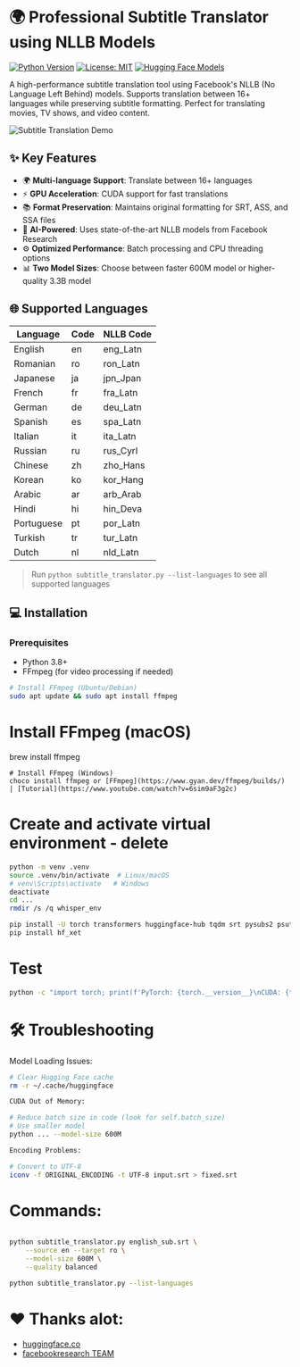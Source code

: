# 🌍 Professional Subtitle Translator using NLLB Models

[![Python Version](https://img.shields.io/badge/python-3.8%2B-blue)](https://www.python.org/)
[![License: MIT](https://img.shields.io/badge/License-MIT-yellow.svg)](https://opensource.org/licenses/MIT)
[![Hugging Face Models](https://img.shields.io/badge/Hugging%20Face-Models-orange)](https://huggingface.co/facebook)

A high-performance subtitle translation tool using Facebook's NLLB (No Language Left Behind) models. Supports translation between 16+ languages while preserving subtitle formatting. Perfect for translating movies, TV shows, and video content.

![Subtitle Translation Demo](demo.gif)

## ✨ Key Features

- 🌍 **Multi-language Support**: Translate between 16+ languages
- ⚡ **GPU Acceleration**: CUDA support for fast translations
- 📚 **Format Preservation**: Maintains original formatting for SRT, ASS, and SSA files
- 🤖 **AI-Powered**: Uses state-of-the-art NLLB models from Facebook Research
- ⚙️ **Optimized Performance**: Batch processing and CPU threading options
- 📊 **Two Model Sizes**: Choose between faster 600M model or higher-quality 3.3B model

## 🌐 Supported Languages

| Language | Code | NLLB Code |
|----------|------|-----------|
| English | en | eng_Latn |
| Romanian | ro | ron_Latn |
| Japanese | ja | jpn_Jpan |
| French | fr | fra_Latn |
| German | de | deu_Latn |
| Spanish | es | spa_Latn |
| Italian | it | ita_Latn |
| Russian | ru | rus_Cyrl |
| Chinese | zh | zho_Hans |
| Korean | ko | kor_Hang |
| Arabic | ar | arb_Arab |
| Hindi | hi | hin_Deva |
| Portuguese | pt | por_Latn |
| Turkish | tr | tur_Latn |
| Dutch | nl | nld_Latn |

> Run `python subtitle_translator.py --list-languages` to see all supported languages

## 💻 Installation

### Prerequisites

- Python 3.8+
- FFmpeg (for video processing if needed)

```bash
# Install FFmpeg (Ubuntu/Debian)
sudo apt update && sudo apt install ffmpeg
```
# Install FFmpeg (macOS)
brew install ffmpeg
```
# Install FFmpeg (Windows)
choco install ffmpeg or [FFmpeg](https://www.gyan.dev/ffmpeg/builds/) | [Tutorial](https://www.youtube.com/watch?v=6sim9aF3g2c)
```

# Create and activate virtual environment - delete
```bash
python -m venv .venv
source .venv/bin/activate  # Linux/macOS
# venv\Scripts\activate   # Windows
deactivate
cd ...
rmdir /s /q whisper_env

```

```bash
pip install -U torch transformers huggingface-hub tqdm srt pysubs2 psutil
pip install hf_xet
```
# Test
```bash
python -c "import torch; print(f'PyTorch: {torch.__version__}\nCUDA: {torch.cuda.is_available()}'); from transformers import __version__; print(f'Transformers: {__version__}')"
```
# 🛠 Troubleshooting
Model Loading Issues:

```bash
# Clear Hugging Face cache
rm -r ~/.cache/huggingface

CUDA Out of Memory:

# Reduce batch size in code (look for self.batch_size)
# Use smaller model
python ... --model-size 600M

Encoding Problems:

# Convert to UTF-8
iconv -f ORIGINAL_ENCODING -t UTF-8 input.srt > fixed.srt

```
# Commands:

```bash

python subtitle_translator.py english_sub.srt \
    --source en --target ro \
    --model-size 600M \
    --quality balanced

python subtitle_translator.py --list-languages

```

# ❤️ Thanks alot:
- [huggingface.co](https://huggingface.co/facebook/nllb-200-distilled-600M)
- [facebookresearch TEAM](https://github.com/facebookresearch/fairseq)
